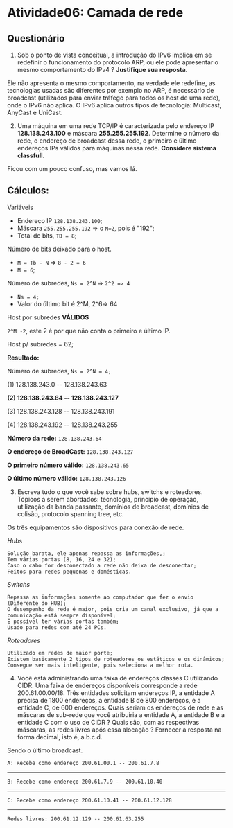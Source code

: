 # Atividade06: Camada de rede


## Questionário

1. Sob o ponto de vista conceitual, a introdução do IPv6 implica em se redefinir o funcionamento do protocolo ARP, ou ele pode apresentar o mesmo comportamento do IPv4 ? **Justifique sua resposta**.

Ele não apresenta o mesmo comportamento, na verdade ele redefine, as tecnologias usadas são diferentes por exemplo no ARP, é necessário de broadcast (utilizados para enviar tráfego para todos os host de uma rede), onde o IPv6 não aplica. O IPv6 aplica outros tipos de tecnologia: Multicast, AnyCast e UniCast.

2. Uma máquina em uma rede TCP/IP é caracterizada pelo endereço IP **128.138.243.100** e máscara **255.255.255.192**. Determine o número da rede, o endereço de broadcast dessa rede, o primeiro e último endereços IPs válidos para máquinas nessa rede. **Considere sistema classfull**.

Ficou com um pouco confuso, mas vamos lá.

Cálculos:
----------------------------

Variáveis

+ Endereço IP ``128.138.243.100``;
+ Máscara ``255.255.255.192`` => o ``N=2``, pois é "192";
+ Total de bits, ``TB = 8``;

Número de bits deixado para o host.

+ ``M = Tb - N`` => ``8 - 2 = 6``
+ ``M = 6``;


Número de subredes, ``Ns = 2^N`` => ``2^2 => 4``

+ ``Ns = 4;``
+ Valor do último bit é 2^M, 2^6=> 64


Host por subredes  __VÁLIDOS__

``2^M -2``, este 2 é por que não conta o primeiro e último IP.

Host p/ subredes = 62;


__Resultado:__

Número de subredes, ``Ns = 2^N = 4;``

(1) 128.138.243.0 -- 128.138.243.63

__(2) 128.138.243.64 -- 128.138.243.127__

(3) 128.138.243.128 -- 128.138.243.191

(4) 128.138.243.192 -- 128.138.243.255


__Número da rede:__ ``128.138.243.64``

__O endereço de BroadCast:__ ``128.138.243.127``

__O primeiro número válido:__ ``128.138.243.65``

__O último número válido:__ ``128.138.243.126``

3. Escreva tudo o que você sabe sobre hubs, switchs e roteadores. Tópicos a serem abordados: tecnologia, princípio de operação, utilização da banda passante, domínios de broadcast, domínios de colisão, protocolo spanning tree, etc.

Os três equipamentos são dispositivos para conexão de rede.

_Hubs_

    Solução barata, ele apenas repassa as informações,;
    Tem várias portas (8, 16, 24 e 32);
    Caso o cabo for desconectado a rede não deixa de desconectar;
    Feitos para redes pequenas e domésticas.

_Switchs_

    Repassa as informações somente ao computador que fez o envio (Diferente do HUB);
    O desempenho da rede é maior, pois cria um canal exclusivo, já que a comunicação está sempre disponível;
    É possível ter várias portas também;
    Usado para redes com até 24 PCs.

_Roteadores_

    Utilizado em redes de maior porte;
    Existem basicamente 2 tipos de roteadores os estáticos e os dinâmicos;
    Consegue ser mais inteligente, pois seleciona a melhor rota.

4. Você está administrando uma faixa de endereços classes C utilizando CIDR. Uma faixa de endereços disponíveis corresponde a rede 200.61.00.00/18. Três entidades solicitam endereços IP, a entidade A precisa de 1800 endereços, a entidade B de 800 endereços, e a entidade C, de 600 endereços. Quais seriam os endereços de rede e as máscaras de sub-rede que você atribuiria a entidade A, a entidade B e a entidade C com o uso de CIDR ? Quais são, com as respectivas máscaras, as redes livres após essa alocação ? Fornecer a resposta na forma decimal, isto é, a.b.c.d.

Sendo o último broadcast.

    A: Recebe como endereço 200.61.00.1 -- 200.61.7.8
---
    B: Recebe como endereço 200.61.7.9 -- 200.61.10.40
---
    C: Recebe como endereço 200.61.10.41 -- 200.61.12.128
----
    Redes livres: 200.61.12.129 -- 200.61.63.255